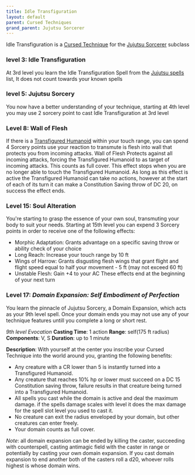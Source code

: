 ```yaml
---
title: Idle Transfiguration
layout: default
parent: Cursed Techniques
grand_parent: Jujutsu Sorcerer
---
```

Idle Transfiguration is a [Cursed Technique]({{site.baseurl}}/Gojo's%20Guide%20to%20Cursing/subclasses/Cursed%20Techniques/) for the [Jujutsu Sorcerer]({{site.baseurl}}/Gojo's%20Guide%20to%20Cursing/subclasses/Jujutsu%20Sorcerer) subclass

### level 3: Idle Transfiguration
At 3rd level you learn the Idle Transfiguration Spell from the [Jujutsu spells]({{site.baseurl}}/Gojo's%20Guide%20to%20Cursing/Jujutsu%20Spells) list, It does not count towards your known spells

### level 5: Jujutsu Sorcery
You now have a better understanding of your technique, starting at 4th level you may use 2 sorcery point to cast Idle Transfiguration at 3rd level

### Level 8: Wall of Flesh
If there is a [Transfigured Humanoid]({{site.baseurl}}/Gojo's%20Guide%20to%20Cursing/creatures/Transfigured%20Humanoid) within your touch range, you can spend 4 Sorcery points use your reaction to transmute is flesh into wall that protects you from incoming attacks. Wall of Flesh Protects against all incoming attacks, forcing the Transfigured Humanoid to as target of incoming attacks. This counts as full cover. This effect stops when you are no longer able to touch the Transfigured Humanoid. As long as this effect is active the Transfigured Humanoid can take no actions, however at the start of each of its turn it can make a Constitution Saving throw of DC 20, on success the effect ends.

### Level 15: Soul Alteration
You're starting to grasp the essence of your own soul, transmuting your body to suit your needs. Starting at 15th level you can expend 3 Sorcery points in order to receive one of the following effects:
- Morphic Adaptation: Grants advantage on a specific saving throw or ability check of your choice
- Long Reach: Increase your touch range by 10 ft
- Wings of Harrow: Grants disgusting flesh wings that grant flight and flight speed equal to half your movement - 5 ft (may not exceed 60 ft)
- Unstable Flesh: Gain +4 to your AC
These effects end at the beginning of your next turn

### Level 17: _Domain Expansion: Self Embodiment of Perfection_
You learn the pinnacle of Jujutsu Sorcery, a Domain Expansion, which acts as your 9th level spell. Once your domain ends you may not use any of your technique features untill you complete a long or short rest.

_9th level Evocation_
**Casting Time**: 1 action
**Range**: self(175 ft radius)
**Components**: V, S
**Duration**: up to 1 minute

**Description**:
With yourself at the center you inscribe your Cursed Technique into the world around you, granting the following benefits:
- Any creature with a CR lower than 5 is instantly turned into a Transfigured Humanoid.
- Any creature that reaches 10% hp or lower must succeed on a DC 15 Constitution saving throw, failure results in that creature being turned into a Transfigured Humanoid.
- All spells you cast while the domain is active and deal the maximum damage. if the spells damage scales with level it does the max damage for the spell slot level you used to cast it.
- No creature can exit the radius enveloped by your domain, but other creatures can enter freely.
- Your domain counts as full cover.

_Note_: all domain expansion can be ended by killing the caster, succeeding with counterspell, casting antimagic field with the caster in range or potentially by casting your own domain expansion. If you cast domain expansion to end another both of the casters roll a d20, whoever rolls highest is whose domain wins.